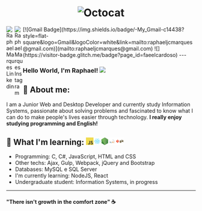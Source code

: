 <h1 align="center">
    <img alt="Octocat" src="https://octocat-generator-assets.githubusercontent.com/my-octocat-1595880522262.png" width="250px">
</h1>

<a href="https://www.linkedin.com/in/raphael-cardoso-682140143/">
  <img align="left" alt="Raphael Marques Linkedin" width="22px" src="https://cdn.jsdelivr.net/npm/simple-icons@v3/icons/linkedin.svg" />
</a>
<a href="https://www.instagram.com/faeelcardoso/">
  <img align="left" alt="Raphael Marques Instagram" width="22px" src="https://cdn.jsdelivr.net/npm/simple-icons@v3/icons/instagram.svg" />
</a>
[![Gmail Badge](https://img.shields.io/badge/-My_Gmail-c14438?style=flat-square&logo=Gmail&logoColor=white&link=mailto:raphaeljcmarques@gmail.com)](mailto:raphaeljcmarques@gmail.com)
![](https://visitor-badge.glitch.me/badge?page_id=faeelcardoso)
---

### Hello World, I'm Raphael! <img src="https://media.giphy.com/media/hvRJCLFzcasrR4ia7z/giphy.gif" width="25px">

## 📜 About me:

I am a Junior Web and Desktop Developer and currently study Information Systems, passionate about solving problems and fascinated to know what I can do to make people's lives easier through technology. **I really enjoy studying programming and English!**

## 🚀 What I'm learning: <code><img height="20" src="https://raw.githubusercontent.com/github/explore/80688e429a7d4ef2fca1e82350fe8e3517d3494d/topics/javascript/javascript.png"></code><code><img height="20" src="https://raw.githubusercontent.com/github/explore/80688e429a7d4ef2fca1e82350fe8e3517d3494d/topics/react/react.png"></code><code><img height="20" src="https://raw.githubusercontent.com/github/explore/80688e429a7d4ef2fca1e82350fe8e3517d3494d/topics/nodejs/nodejs.png"></code><code><img height="20" src="https://raw.githubusercontent.com/github/explore/80688e429a7d4ef2fca1e82350fe8e3517d3494d/topics/mysql/mysql.png"></code><code><img height="20" src="https://raw.githubusercontent.com/github/explore/80688e429a7d4ef2fca1e82350fe8e3517d3494d/topics/git/git.png"></code>
- Programming: C, C#, JavaScript, HTML and CSS <br>
- Other techs: Ajax, Gulp, Webpack, jQuery and Bootstrap <br>
- Databases: MySQL e SQL Server <br>
- I'm currently learning: NodeJS, React <br>
- Undergraduate student: Information Systems, in progress <br>
---

#### "There isn't growth in the comfort zone" ☕
